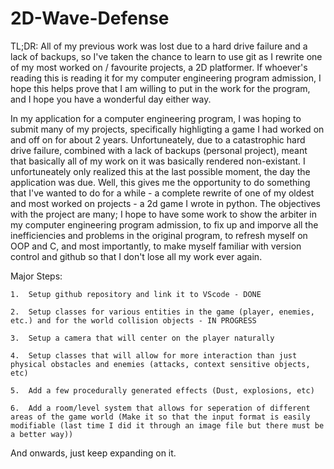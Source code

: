 # 2D-Wave-Defense
 TL;DR: All of my previous work was lost due to a hard drive failure and a lack of backups, so I've taken the chance to learn to use git as I rewrite one of my most worked on / favourite projects, a 2D platformer. If whoever's reading this is reading it for my computer engineering program admission, I hope this helps prove that I am willing to put in the work for the program, and I hope you have a wonderful day either way.



In my application for a computer engineering program, I was hoping to submit many of my projects, specifically highligting a game I had worked on and off on for about 2 years. Unfortuneately, due to a catastrophic hard drive failure, combined with a lack of backups (personal project), meant that basically all of my work on it was basically rendered non-existant. I unfortuneately only realized this at the last possible moment, the day the application was due. Well, this gives me the opportunity to do something that I've wanted to do for a while - a complete rewrite of one of my oldest and most worked on projects - a 2d game I wrote in python. The objectives with the project are many; I hope to have some work to show the arbiter in my computer engineering program admission, to fix up and imporve all the inefficiencies and problems in the original program, to refresh myself on OOP and C, and most importantly, to make myself familiar with version control and github so that I don't lose all my work ever again.



Major Steps:

    1.  Setup github repository and link it to VScode - DONE

    2.  Setup classes for various entities in the game (player, enemies, etc.) and for the world collision objects - IN PROGRESS

    3.  Setup a camera that will center on the player naturally
    
    4.  Setup classes that will allow for more interaction than just physical obstacles and enemies (attacks, context sensitive objects, etc)
    
    5.  Add a few procedurally generated effects (Dust, explosions, etc)
    
    6.  Add a room/level system that allows for seperation of different areas of the game world (Make it so that the input format is easily modifiable (last time I did it through an image file but there must be a better way))
    


And onwards, just keep expanding on it.